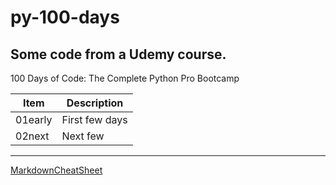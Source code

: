 # py-100-days
## Some code from a Udemy course.
100 Days of Code: The Complete Python Pro Bootcamp

| Item | Description |
| ----------- | ----------- |
| 01early | First few days |
| 02next | Next few |
---
[MarkdownCheatSheet](https://www.markdownguide.org/cheat-sheet/)


